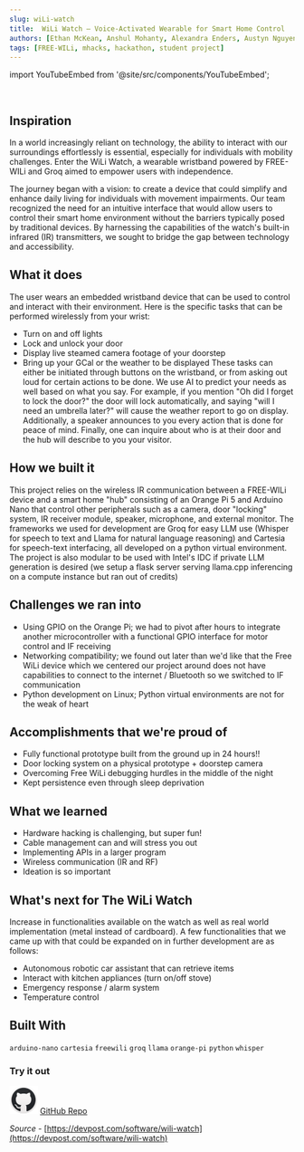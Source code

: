 ```yaml
---
slug: wiLi-watch
title:  WiLi Watch – Voice-Activated Wearable for Smart Home Control
authors: [Ethan McKean, Anshul Mohanty, Alexandra Enders, Austyn Nguyen]
tags: [FREE-WILi, mhacks, hackathon, student project]
---
```


import YouTubeEmbed from '@site/src/components/YouTubeEmbed';

<YouTubeEmbed videoId="UYSAEgx3lSQ" />

<br/>

## Inspiration

In a world increasingly reliant on technology, the ability to interact with our surroundings effortlessly is essential, especially for individuals with mobility challenges. Enter the WiLi Watch, a wearable wristband powered by FREE-WILi and Groq aimed to empower users with independence.

<!-- truncate -->

The journey began with a vision: to create a device that could simplify and enhance daily living for individuals with movement impairments. Our team recognized the need for an intuitive interface that would allow users to control their smart home environment without the barriers typically posed by traditional devices. By harnessing the capabilities of the watch's built-in infrared (IR) transmitters, we sought to bridge the gap between technology and accessibility.

## What it does

The user wears an embedded wristband device that can be used to control and interact with their environment. Here is the specific tasks that can be performed wirelessly from your wrist:

- Turn on and off lights
- Lock and unlock your door
- Display live steamed camera footage of your doorstep
- Bring up your GCal or the weather to be displayed These tasks can either be initiated through buttons on the wristband, or from asking out loud for certain actions to be done. We use AI to predict your needs as well based on what you say. For example, if you mention "Oh did I forget to lock the door?" the door will lock automatically, and saying "will I need an umbrella later?" will cause the weather report to go on display. Additionally, a speaker announces to you every action that is done for peace of mind. Finally, one can inquire about who is at their door and the hub will describe to you your visitor.

## How we built it

This project relies on the wireless IR communication between a FREE-WILi device and a smart home "hub" consisting of an Orange Pi 5 and Arduino Nano that control other peripherals such as a camera, door "locking" system, IR receiver module, speaker, microphone, and external monitor. The frameworks we used for development are Groq for easy LLM use (Whisper for speech to text and Llama for natural language reasoning) and Cartesia for speech-text interfacing, all developed on a python virtual environment. The project is also modular to be used with Intel's IDC if private LLM generation is desired (we setup a flask server serving llama.cpp inferencing on a compute instance but ran out of credits)

## Challenges we ran into

- Using GPIO on the Orange Pi; we had to pivot after hours to integrate another microcontroller with a functional GPIO interface for motor control and IF receiving
- Networking compatibility; we found out later than we'd like that the Free WiLi device which we centered our project around does not have capabilities to connect to the internet / Bluetooth so we switched to IF communication
- Python development on Linux; Python virtual environments are not for the weak of heart

## Accomplishments that we're proud of

- Fully functional prototype built from the ground up in 24 hours!!
- Door locking system on a physical prototype + doorstep camera
- Overcoming Free WiLi debugging hurdles in the middle of the night
- Kept persistence even through sleep deprivation

## What we learned

- Hardware hacking is challenging, but super fun!
- Cable management can and will stress you out
- Implementing APIs in a larger program
- Wireless communication (IR and RF)
- Ideation is so important

## What's next for The WiLi Watch

Increase in functionalities available on the watch as well as real world implementation (metal instead of cardboard). A few functionalities that we came up with that could be expanded on in further development are as follows:

- Autonomous robotic car assistant that can retrieve items
- Interact with kitchen appliances (turn on/off stove)
- Emergency response / alarm system
- Temperature control

## Built With

`arduino-nano` `cartesia` `freewili` `groq` `llama` `orange-pi` `python` `whisper`

### Try it out

<!-- ![GitHub](./github.png) [GitHub Repo](https://github.com/ethanmckean/The-WiLi-Watch-mhacks24) -->
<!-- ![GitHub](./github.png) <a target="_self" rel="noopener noreferrer" href="https://github.com/ethanmckean/The-WiLi-Watch-mhacks24" class="inline-image">GitHub Repo</a> -->

<div class="github-img">

![GitHub](./github.png) <a href="https://github.com/ethanmckean/The-WiLi-Watch-mhacks24" target="_blank"><span>GitHub Repo</span></a>
</div>

*Source* - [https://devpost.com/software/wili-watch](https://devpost.com/software/wili-watch)